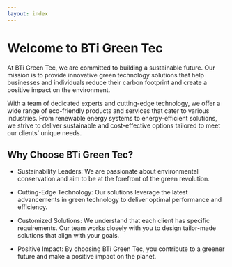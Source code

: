 ```yaml
---
layout: index
---
```


# Welcome to BTi Green Tec

At BTi Green Tec, we are committed to building a sustainable future. Our mission is to provide innovative green technology solutions that help businesses and individuals reduce their carbon footprint and create a positive impact on the environment.

With a team of dedicated experts and cutting-edge technology, we offer a wide range of eco-friendly products and services that cater to various industries. From renewable energy systems to energy-efficient solutions, we strive to deliver sustainable and cost-effective options tailored to meet our clients' unique needs.

## Why Choose BTi Green Tec?

- Sustainability Leaders: We are passionate about environmental conservation and aim to be at the forefront of the green revolution.

- Cutting-Edge Technology: Our solutions leverage the latest advancements in green technology to deliver optimal performance and efficiency.

- Customized Solutions: We understand that each client has specific requirements. Our team works closely with you to design tailor-made solutions that align with your goals.

- Positive Impact: By choosing BTi Green Tec, you contribute to a greener future and make a positive impact on the planet.
